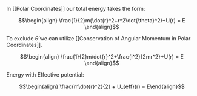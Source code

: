 In [[Polar Coordinates]] our total energy takes the form:

$$\begin{align} \frac{1}{2}m(\dot{r}^2+r^2\dot{\theta}^2)+U(r) = E \end{align}$$

To exclude $\dot{\theta}$ we can utilize [[Conservation of Angular Momentum in Polar Coordinates]].

$$\begin{align} \frac{1}{2}m\dot{r}^2+\frac{l^2}{2mr^2}+U(r) = E \end{align}$$

Energy with Effective potential:

$$\begin{align} \frac{m\dot{r}^2}{2} + U_{eff}(r) = E\end{align}$$